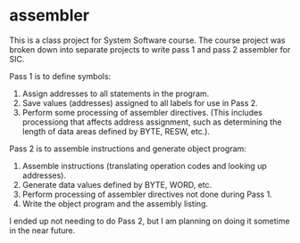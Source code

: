# assembler
This is a class project for System Software course.
The course project was broken down into separate projects to write pass 1 and pass 2 assembler for SIC.

Pass 1 is to define symbols:
1) Assign addresses to all statements in the program.
2) Save values (addresses) assigned to all labels for use in Pass 2.
3) Perform some processing of assembler directives. 
(This includes processiong that affects address assignment, such as determining the length of data areas defined by BYTE, RESW, etc.).

Pass 2 is to assemble instructions and generate object program:
1) Assemble instructions (translating operation codes and looking up addresses).
2) Generate data values defined by BYTE, WORD, etc.
3) Perform processing of assembler directives not done during Pass 1.
4) Write the object program and the assembly listing.

I ended up not needing to do Pass 2, but I am planning on doing it sometime in the near future.

